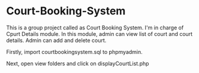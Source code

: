 # Court-Booking-System
This is a group project called as Court Booking System.
I'm in charge of Cpurt Details module.
In this module, admin can view list of court and court details. Admin can add and delete court.

Firstly, import courtbookingsystem.sql to phpmyadmin.

Next, open view folders and click on displayCourtList.php 
